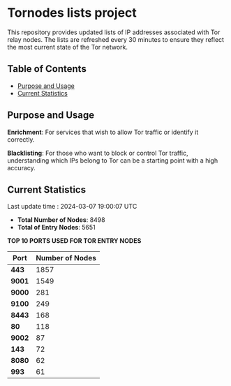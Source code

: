 # Tornodes lists project

This repository provides updated lists of IP addresses associated with Tor relay nodes. The lists are refreshed every 30 minutes to ensure they reflect the most current state of the Tor network.

## Table of Contents

- [Purpose and Usage](#purpose-and-usage)
- [Current Statistics](#current-statistics)


## Purpose and Usage

**Enrichment**: For services that wish to allow Tor traffic or identify it correctly.

**Blacklisting**: For those who want to block or control Tor traffic, understanding which IPs belong to Tor can be a starting point with a high accuracy.

## Current Statistics

Last update time : 2024-03-07 19:00:07 UTC

- **Total Number of Nodes**: 8498
- **Total of Entry Nodes**: 5651

**TOP 10 PORTS USED FOR TOR ENTRY NODES**

| **Port** | **Number of Nodes** |
|------|-----------------|
| **443**   | 1857  |
| **9001**   | 1549  |
| **9000**   | 281  |
| **9100**   | 249  |
| **8443**   | 168  |
| **80**   | 118  |
| **9002**   | 87  |
| **143**   | 72  |
| **8080**   | 62  |
| **993**   | 61  |

